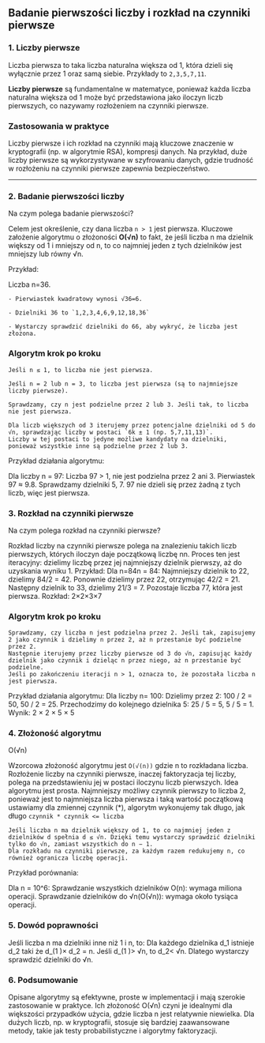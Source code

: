 ## Badanie pierwszości liczby i rozkład na czynniki pierwsze

### 1. Liczby pierwsze
Liczba pierwsza to taka liczba naturalna większa od 1, która dzieli się wyłącznie przez 1 oraz samą siebie. Przykłady to `2,3,5,7,11`. 

**Liczby pierwsze** są fundamentalne w matematyce, ponieważ każda liczba naturalna większa od 1 może być przedstawiona jako iloczyn liczb pierwszych, co nazywamy rozłożeniem na czynniki pierwsze.

### Zastosowania w praktyce

Liczby pierwsze i ich rozkład na czynniki mają kluczowe znaczenie w kryptografii (np. w algorytmie RSA), kompresji danych. Na przykład, duże liczby pierwsze są wykorzystywane w szyfrowaniu danych, gdzie trudność w rozłożeniu na czynniki pierwsze zapewnia bezpieczeństwo.

---

### 2. Badanie pierwszości liczby
Na czym polega badanie pierwszości?

Celem jest określenie, czy dana liczba `n > 1` jest pierwsza. Kluczowe założenie algorytmu o złożoności **O(√n)** to fakt, że jeśli liczba n ma dzielnik większy od 1 i mniejszy od n, to co najmniej jeden z tych dzielników jest mniejszy lub równy √n.

Przykład:

Liczba n=36.

	- Pierwiastek kwadratowy wynosi √36=6.
 
	- Dzielniki 36 to `1,2,3,4,6,9,12,18,36`
 
	- Wystarczy sprawdzić dzielniki do 66, aby wykryć, że liczba jest złożona.
 
### Algorytm krok po kroku
	Jeśli n ≤ 1, to liczba nie jest pierwsza.
 
	Jeśli n = 2 lub n = 3, to liczba jest pierwsza (są to najmniejsze liczby pierwsze).
 
	Sprawdzamy, czy n jest podzielne przez 2 lub 3. Jeśli tak, to liczba nie jest pierwsza.
 
	Dla liczb większych od 3 iterujemy przez potencjalne dzielniki od 5 do √n, sprawdzając liczby w postaci `6k ± 1 (np. 5,7,11,13)`. 
	Liczby w tej postaci to jedyne możliwe kandydaty na dzielniki, ponieważ wszystkie inne są podzielne przez 2 lub 3.
 
Przykład działania algorytmu:

Dla liczby n = 97:
	Liczba 97 > 1, nie jest podzielna przez 2 ani 3.
	Pierwiastek 97 ≈ 9.8. Sprawdzamy dzielniki 5, 7.
	97 nie dzieli się przez żadną z tych liczb, więc jest pierwsza.

### 3. Rozkład na czynniki pierwsze

Na czym polega rozkład na czynniki pierwsze?

Rozkład liczby na czynniki pierwsze polega na znalezieniu takich liczb pierwszych, których iloczyn daje początkową liczbę nn. Proces ten jest iteracyjny: dzielimy liczbę przez jej najmniejszy dzielnik pierwszy, aż do uzyskania wyniku 1.
Przykład:
Dla n=84n = 84:
	Najmniejszy dzielnik to 22, dzielimy 84/2 = 42.
	Ponownie dzielimy przez 22, otrzymując 42/2 = 21.
	Następny dzielnik to 33, dzielimy 21/3 = 7.
	Pozostaje liczba 77, która jest pierwsza. Rozkład: 2×2×3×7 

### Algorytm krok po kroku
	Sprawdzamy, czy liczba n jest podzielna przez 2. Jeśli tak, zapisujemy 2 jako czynnik i dzielimy n przez 2, aż n przestanie być podzielne przez 2.
	Następnie iterujemy przez liczby pierwsze od 3 do √n, zapisując każdy dzielnik jako czynnik i dzieląc n przez niego, aż n przestanie być podzielne.
	Jeśli po zakończeniu iteracji n > 1, oznacza to, że pozostała liczba n jest pierwsza.
Przykład działania algorytmu:
Dla liczby n= 100:
	Dzielimy przez 2: 100 / 2 = 50, 50 / 2 = 25.
	Przechodzimy do kolejnego dzielnika 5: 25 / 5 = 5, 5 / 5 = 1.
	Wynik: 2 × 2 × 5 × 5

### 4. Złożoność algorytmu

O(√n)

Wzorcowa złożoność algorytmu jest 
`O(√(n))`
gdzie n to rozkładana liczba. Rozłożenie liczby na czynniki pierwsze, inaczej faktoryzacja tej liczby, polega na przedstawieniu jej w postaci iloczynu liczb pierwszych. Idea algorytmu jest prosta.
	Najmniejszy możliwy czynnik pierwszy to liczba 2, ponieważ jest to najmniejsza liczba pierwsza i taką wartość początkową ustawiamy dla zmiennej czynnik (*),
	algorytm wykonujemy tak długo, jak długo `czynnik * czynnik <= liczba`


	Jeśli liczba n ma dzielnik większy od 1, to co najmniej jeden z dzielników d spełnia d ≤ √n. Dzięki temu wystarczy sprawdzić dzielniki tylko do √n, zamiast wszystkich do n − 1.
	Dla rozkładu na czynniki pierwsze, za każdym razem redukujemy n, co również ogranicza liczbę operacji.
 
Przykład porównania:

Dla n = 10^6:
	Sprawdzanie wszystkich dzielników O(n): wymaga miliona operacji.
Sprawdzanie dzielników do √n(O(√n)): wymaga około tysiąca operacji.

### 5. Dowód poprawności

Jeśli liczba n ma dzielniki inne niż 1 i n, to:
	Dla każdego dzielnika d_1  istnieje d_2  taki że d_(1 )× d_2 = n.
	Jeśli d_(1 )> √n, to d_2< √n. Dlatego wystarczy sprawdzić dzielniki do √n.

### 6. Podsumowanie
Opisane algorytmy są efektywne, proste w implementacji i mają szerokie zastosowanie w praktyce. Ich złożoność O(√n) czyni je idealnymi dla większości przypadków użycia, gdzie liczba n jest relatywnie niewielka. Dla dużych liczb, np. w kryptografii, stosuje się bardziej zaawansowane metody, takie jak testy probabilistyczne i algorytmy faktoryzacji.


